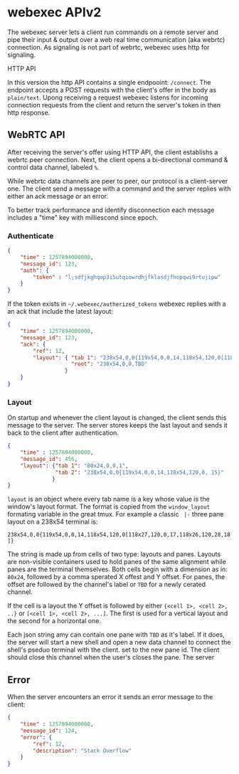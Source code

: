 # webexec APIv2

The webexec server lets a client run commands on a remote server and pipe their
input & output over a web real time communication (aka webrtc) connection. 
As signaling is not part of webrtc, webexec uses http for signaling.

	
 HTTP API

In this version the http API contains a single endpooint: `/connect`.
The endpoint accepts a POST requests with the client's offer in the body as 
`plain/text`.
Upong receiving a request webexec listens for incoming 
connection requests from the client and return the server's token in
then http response.

## WebRTC API

After receiving the server's offer using HTTP API, the client establishs
a webrtc peer connection.
Next, the client opens a bi-directional
command & control data channel, labeled `%`.

While webrtc data channels are peer to peer, our protocol is a client-server
one. The client send a message with a command and the server replies 
with either an ack message or an error.

To better track performance and identify disconnection each message includes a
"time" key with milliescond since epoch.

### Authenticate

```json
{
    "time" : 1257894000000, 
    "message_id": 123,
    "auth": {
        "token" : "l;sdfjkghqop3i5utqiowrdhjfklasdjfhopqwi9rtujipw"
    }
}
```

If the token exists in `~/.webexec/autherized_tokens` webexec replies with 
a an ack that include the latest layout:

```json
{
    "time" : 1257894000000, 
    "message_id": 123,
    "ack": {
        "ref": 12,
        "layout": { "tab 1": "238x54,0,0{119x54,0,0,14,118x54,120,0[118x27,120,0,17,118x26,120,28,18]}",
                    "root": "238x54,0,0,TBD"
                  }
    }
}
```

### Layout

On startup and whenever the client layout is changed, the client sends this
message to the server. The server stores keeps the last layout and sends it
back to the client after authentication.

```json
{
    "time" : 1257894000000, 
    "message_id": 456,
    "layout": {"tab 1": "80x24,0,0,1",
               "tab 2": "238x54,0,0{119x54,0,0,14,118x54,120,0, 15}"
              }
}
```
`layout` is an object where every tab name is a key whose value is the 
window's layout format. The format is copied from the `window_layout` 
formating variable in the great tmux.
For example a classic ` |-` three pane layout on a 238x54 terminal is: 

`238x54,0,0{119x54,0,0,14,118x54,120,0[118x27,120,0,17,118x26,120,28,18]}`

The string is made up from cells of two type: layouts and panes. Layouts are
non-visible containers used to hold panes of the same alignment 
while panes are the terminal themselves.
Both cells begin with a dimension as in: `80x24`, followed by a comma sperated 
X offest and Y offset. For panes, the offset are followed by the channel's label 
or `TBD` for a newly cerated channel.

If the cell is a layout the Y offset is followed by either 
`{<cell 1>, <cell 2>, ..}` or `[<cell 1>, <cell 2>, ...]`.
The first is used for a vertical layout and the second for a horizontal one.

Each json string amy can contain one pane with `TBD` as it's label. If it does,
the server will start a new shell and open a new data channel to connect the 
shell's pseduo terminal with the client.
set to the new pane id. The client should close this channel when the user's 
closes the pane. The server 

## Error

When the server encounters an error it sends an error message to the client:

```json
{
    "time" : 1257894000000,
    "message_id": 124,
    "error": {
        "ref": 12,
        "description": "Stack Overflow"
    }
}
```
